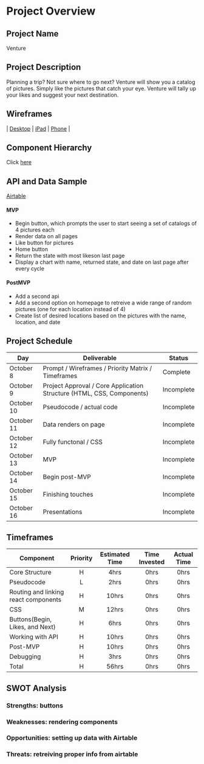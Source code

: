 # Project Overview

## Project Name

Venture

## Project Description

Planning a trip? Not sure where to go next? Venture will show you a catalog of pictures. Simply like the pictures that catch your eye. Venture will tally up your likes and suggest your next destination. 

## Wireframes

| [Desktop](https://user-images.githubusercontent.com/69740725/95577622-84d8a380-0a00-11eb-8570-efd4b4475e35.png) |
[iPad](https://user-images.githubusercontent.com/69740725/95577678-9fab1800-0a00-11eb-899e-493e3780647b.png) |
[Phone](https://user-images.githubusercontent.com/69740725/95577680-a3d73580-0a00-11eb-91cc-7cae7cf58fe0.png) |

## Component Hierarchy

Click [here](https://user-images.githubusercontent.com/69740725/95585142-d1c27700-0a0c-11eb-8f2c-acbea12b1652.png)


## API and Data Sample

[Airtable](https://airtable.com/api?utm_source=google&utm_campaign=airtable_desknar&utm_term=airtable%20api&utm_content=465926015432&utm_extra2=&utm_extra4=g&campaignid=936407691&adgroupid=110555501161&feeditemid=&targetid=kwd-369514580387&loc_physical_ms=9007733&matchtype=e&network=g&device=c&devicemodel=&gclid=CjwKCAjwlID8BRAFEiwAnUoK1SjExStbCkyldQUrXSlEissYly6L4tOlqh6aPD8mQxQ-J14PTuflMhoCIqQQAvD_BwE&creative=465926015432&keyword=airtable%20api&placement=&target=&adposition=&gclid=CjwKCAjwlID8BRAFEiwAnUoK1SjExStbCkyldQUrXSlEissYly6L4tOlqh6aPD8mQxQ-J14PTuflMhoCIqQQAvD_BwE)




#### MVP 

- Begin button, which prompts the user to start seeing a set of catalogs of 4 pictures each
- Render data on all pages
- Like button for pictures
- Home button
- Return the state with most likeson last page
- Display a chart with name, returned state, and date on last page after every cycle

#### PostMVP  

- Add a second api
- Add a second option on homepage to retreive a wide range of random pictures (one for each location instead of 4)
- Create list of desired locations based on the pictures with the name, location, and date

## Project Schedule 

|  Day | Deliverable | Status
|---|---| ---|
|October 8| Prompt / Wireframes / Priority Matrix / Timeframes | Complete
|October 9| Project Approval / Core Application Structure (HTML, CSS, Components)| Incomplete
|October 10| Pseudocode / actual code | Incomplete
|October 11| Data renders on page | Incomplete
|October 12| Fully functonal / CSS  | Incomplete
|October 13| MVP | Incomplete
|October 14| Begin post-MVP| Incomplete
|October 15| Finishing touches | Incomplete
|October 16| Presentations | Incomplete


## Timeframes

| Component | Priority | Estimated Time | Time Invested | Actual Time |
| --- | :---: |  :---: | :---: | :---: |
| Core Structure | H | 4hrs| 0hrs | 0hrs |
| Pseudocode | L | 2hrs| 0hrs | 0hrs |
| Routing and linking react components | H | 10hrs| 0hrs | 0hrs |
| CSS | M | 12hrs| 0hrs | 0hrs |
| Buttons(Begin, Likes, and Next) | H | 6hrs| 0hrs | 0hrs |
| Working with API | H | 10hrs| 0hrs | 0hrs |
| Post-MVP | H | 10hrs| 0hrs | 0hrs |
| Debugging | H | 3hrs| 0hrs | 0hrs |
| Total | H | 56hrs| 0hrs | 0hrs |

## SWOT Analysis

### Strengths: buttons

### Weaknesses: rendering components

### Opportunities: setting up data with Airtable

### Threats: retreiving proper info from airtable

